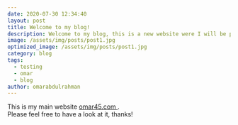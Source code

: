 ```yaml
---
date: 2020-07-30 12:34:40
layout: post
title: Welcome to my blog!
description: Welcome to my blog, this is a new website were I will be posting about my thoughts
image: /assets/img/posts/post1.jpg
optimized_image: /assets/img/posts/post1.jpg
category: blog
tags:
  - testing
  - omar
  - blog
author: omarabdulrahman
---
```


This is my main website <a href='https://Omar45.com'> omar45.com </a>.
<br>
Please feel free to have a look at it, thanks!
